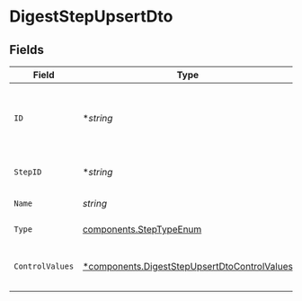 # DigestStepUpsertDto


## Fields

| Field                                                                                                       | Type                                                                                                        | Required                                                                                                    | Description                                                                                                 |
| ----------------------------------------------------------------------------------------------------------- | ----------------------------------------------------------------------------------------------------------- | ----------------------------------------------------------------------------------------------------------- | ----------------------------------------------------------------------------------------------------------- |
| `ID`                                                                                                        | **string*                                                                                                   | :heavy_minus_sign:                                                                                          | Database identifier of the step. Used for updating the step.                                                |
| `StepID`                                                                                                    | **string*                                                                                                   | :heavy_minus_sign:                                                                                          | Unique identifier for the step                                                                              |
| `Name`                                                                                                      | *string*                                                                                                    | :heavy_check_mark:                                                                                          | Name of the step                                                                                            |
| `Type`                                                                                                      | [components.StepTypeEnum](../../models/components/steptypeenum.md)                                          | :heavy_check_mark:                                                                                          | Type of the step                                                                                            |
| `ControlValues`                                                                                             | [*components.DigestStepUpsertDtoControlValues](../../models/components/digeststepupsertdtocontrolvalues.md) | :heavy_minus_sign:                                                                                          | Control values for the Digest step.                                                                         |